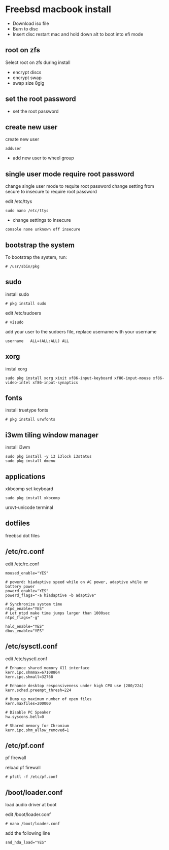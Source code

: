 # Freebsd macbook install

* Download iso file
* Burn to disc
* Insert disc restart mac and hold down alt to boot into efi mode

## root on zfs

Select root on zfs during install

* encrypt discs
* encrypt swap
* swap size 8gig

## set the root password

* set the root password

## create new user

create new user

```
adduser
```

* add new user to wheel group

## single user mode require root password

change single user mode to requite root password
change setting from secure to insecure to require root password

edit /etc/ttys

```
sudo nano /etc/ttys
```

* change settings to insecure

```
console none unknown off insecure
```

## bootstrap the system

To bootstrap the system, run:

```
# /usr/sbin/pkg
```

## sudo

install sudo 

```
# pkg install sudo
```

edit /etc/sudoers

```
# visudo
```

add your user to the sudoers file, replace username with your username

```
username   ALL=(ALL:ALL) ALL
```

## xorg

instal xorg

```
sudo pkg install xorg xinit xf86-input-keyboard xf86-input-mouse xf86-video-intel xf86-input-synaptics
```

## fonts

install truetype fonts

```
# pkg install urwfonts
```

## i3wm tiling window manager

install i3wm

```
sudo pkg install -y i3 i3lock i3status
sudo pkg install dmenu
```

## applications

xkbcomp set keyboard

```
sudo pkg install xkbcomp
```

urxvt-unicode terminal

## dotfiles

freebsd dot files

## /etc/rc.conf

edit /etc/rc.conf

```
moused_enable="YES"

# powerd: hiadaptive speed while on AC power, adaptive while on battery power
powerd_enable="YES"
powerd_flags="-a hiadaptive -b adaptive"

# Synchronize system time
ntpd_enable="YES"
# Let ntpd make time jumps larger than 1000sec
ntpd_flags="-g"

hald_enable="YES"
dbus_enable="YES"
```

## /etc/sysctl.conf

edit /etc/sysctl.conf

```
# Enhance shared memory X11 interface
kern.ipc.shmmax=67108864
kern.ipc.shmall=32768

# Enhance desktop responsiveness under high CPU use (200/224)
kern.sched.preempt_thresh=224

# Bump up maximum number of open files
kern.maxfiles=200000

# Disable PC Speaker
hw.syscons.bell=0

# Shared memory for Chromium
kern.ipc.shm_allow_removed=1
```

## /etc/pf.conf

pf firewall

reload pf firewall

```
# pfctl -f /etc/pf.conf
```

## /boot/loader.conf

load audio driver at boot

edit /boot/loader.conf

```
# nano /boot/loader.conf
```

add the following line

```
snd_hda_load="YES"
```
